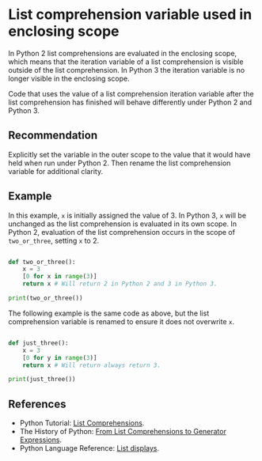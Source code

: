 # List comprehension variable used in enclosing scope
In Python 2 list comprehensions are evaluated in the enclosing scope, which means that the iteration variable of a list comprehension is visible outside of the list comprehension. In Python 3 the iteration variable is no longer visible in the enclosing scope.

Code that uses the value of a list comprehension iteration variable after the list comprehension has finished will behave differently under Python 2 and Python 3.


## Recommendation
Explicitly set the variable in the outer scope to the value that it would have held when run under Python 2. Then rename the list comprehension variable for additional clarity.


## Example
In this example, `x` is initially assigned the value of 3. In Python 3, `x` will be unchanged as the list comprehension is evaluated in its own scope. In Python 2, evaluation of the list comprehension occurs in the scope of `two_or_three`, setting `x` to 2.


```python

def two_or_three():
    x = 3
    [0 for x in range(3)]
    return x # Will return 2 in Python 2 and 3 in Python 3.

print(two_or_three())
```
The following example is the same code as above, but the list comprehension variable is renamed to ensure it does not overwrite `x`.


```python

def just_three():
    x = 3
    [0 for y in range(3)]
    return x # Will return always return 3.

print(just_three())
```

## References
* Python Tutorial: [List Comprehensions](https://docs.python.org/2/tutorial/datastructures.html#list-comprehensions).
* The History of Python: [From List Comprehensions to Generator Expressions](http://python-history.blogspot.co.uk/2010/06/from-list-comprehensions-to-generator.html).
* Python Language Reference: [List displays](https://docs.python.org/2/reference/expressions.html#list-displays).

